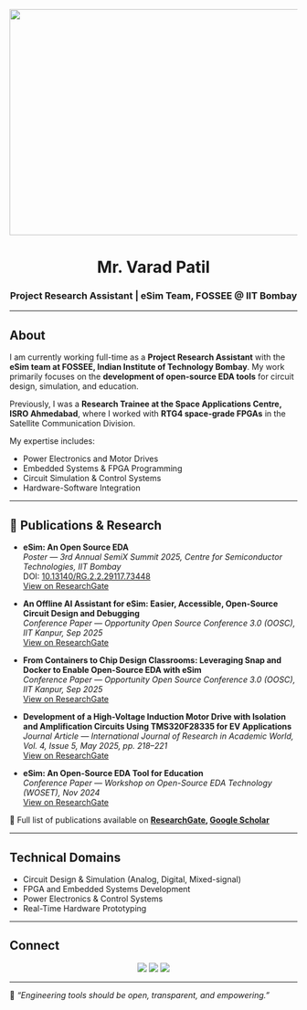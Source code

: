 
<p align="center">
<img width="1584" height="396" alt="Black (1584 x 396 px)" src="https://github.com/user-attachments/assets/5e5f32cb-3642-409f-b584-7e6822a6739a" />
</p>

<h1 align="center">Mr. Varad Patil</h1>
<h3 align="center">Project Research Assistant | eSim Team, FOSSEE @ IIT Bombay</h3>

---

## About  
I am currently working full-time as a **Project Research Assistant** with the **eSim team at FOSSEE, Indian Institute of Technology Bombay**. My work primarily focuses on the **development of open-source EDA tools** for circuit design, simulation, and education.  

Previously, I was a **Research Trainee at the Space Applications Centre, ISRO Ahmedabad**, where I worked with **RTG4 space-grade FPGAs** in the Satellite Communication Division.  

My expertise includes:  
- Power Electronics and Motor Drives  
- Embedded Systems & FPGA Programming  
- Circuit Simulation & Control Systems  
- Hardware-Software Integration  

---

## 📑 Publications & Research  

- **eSim: An Open Source EDA**  
  *Poster — 3rd Annual SemiX Summit 2025, Centre for Semiconductor Technologies, IIT Bombay*  
  DOI: [10.13140/RG.2.2.29117.73448](https://doi.org/10.13140/RG.2.2.29117.73448)  
  [View on ResearchGate](https://www.researchgate.net/publication/395902091_eSim_An_Open_Source_EDA)  

- **An Offline AI Assistant for eSim: Easier, Accessible, Open-Source Circuit Design and Debugging**  
  *Conference Paper — Opportunity Open Source Conference 3.0 (OOSC), IIT Kanpur, Sep 2025*  
  [View on ResearchGate](https://www.researchgate.net/publication/395407803_An_Offline_AI_Assistant_for_eSim_Easier_Accessible_Open-Source_Circuit_Design_and_Debugging)  

- **From Containers to Chip Design Classrooms: Leveraging Snap and Docker to Enable Open-Source EDA with eSim**  
  *Conference Paper — Opportunity Open Source Conference 3.0 (OOSC), IIT Kanpur, Sep 2025*  
  [View on ResearchGate](https://www.researchgate.net/publication/395407773_From_Containers_to_Chip_Design_Classrooms_Leveraging_Snap_and_Docker_to_Enable_Open-Source_EDA_with_eSim)  

- **Development of a High-Voltage Induction Motor Drive with Isolation and Amplification Circuits Using TMS320F28335 for EV Applications**  
  *Journal Article — International Journal of Research in Academic World, Vol. 4, Issue 5, May 2025, pp. 218–221*  
  [View on ResearchGate](https://www.researchgate.net/publication/394191163_Development_of_a_High-Voltage_Induction_Motor_Drive_with_Isolation_and_Amplification_Circuits_Using_TMS320F28335_for_EV_Applications)  

- **eSim: An Open-Source EDA Tool for Education**  
  *Conference Paper — Workshop on Open-Source EDA Technology (WOSET), Nov 2024*  
  [View on ResearchGate](https://www.researchgate.net/publication/394191231_eSim_An_Open-Source_EDA_Tool_for_Education)  


📖 Full list of publications available on **[ResearchGate](https://www.researchgate.net/profile/Varad-Patil-6), [Google Scholar](https://scholar.google.com/citations?user=jeCfzL8AAAAJ&hl=en)**

---

## Technical Domains  
- Circuit Design & Simulation (Analog, Digital, Mixed-signal)  
- FPGA and Embedded Systems Development  
- Power Electronics & Control Systems  
- Real-Time Hardware Prototyping  

---

## Connect  
<p align="center">
  <a href="https://www.linkedin.com/in/patilvarad/"><img src="https://img.shields.io/badge/LinkedIn-0A66C2.svg?&style=for-the-badge&logo=linkedin&logoColor=white" /></a>
  <a href="https://www.researchgate.net/profile/Varad-Patil-6"><img src="https://img.shields.io/badge/ResearchGate-00CCBB?style=for-the-badge&logo=researchgate&logoColor=white" /></a>
  <a href="https://scholar.google.com/citations?user=jeCfzL8AAAAJ&hl=en"><img src="https://img.shields.io/badge/Google%20Scholar-4285F4?style=for-the-badge&logo=google-scholar&logoColor=white" /></a>
</p>

---

🔹 *“Engineering tools should be open, transparent, and empowering.”*
